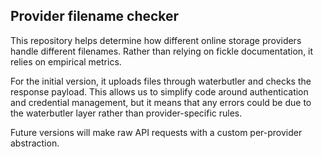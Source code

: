 ## Provider filename checker

This repository helps determine how different online storage providers handle different filenames. Rather than relying 
on fickle documentation, it relies on empirical metrics.

For the initial version, it uploads files through waterbutler and checks the response payload. This allows us to 
simplify code around authentication and credential management, but it means that any errors could be due to the 
waterbutler layer rather than provider-specific rules. 

Future versions will make raw API requests with a custom per-provider abstraction.
